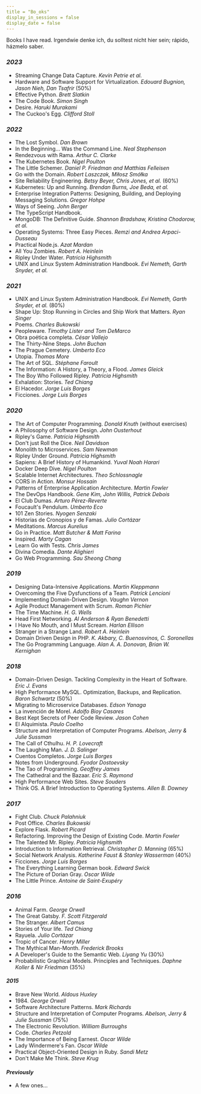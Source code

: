 ```yaml
---
title = "Bo_oks"
display_in_sessions = false
display_date = false
---
```


Books I have read. Irgendwie denke ich, du solltest nicht hier sein; rápido, házmelo saber.

### *2023*

- Streaming Change Data Capture. *Kevin Petrie et al.*
- Hardware and Software Support for Virtualization. *Edouard Bugnion, Jason Nieh, Dan Tsafrir* (50%)
- Effective Python. *Brett Slatkin*
- The Code Book. *Simon Singh*
- Desire. *Haruki Murakami*
- The Cuckoo's Egg. *Clifford Stoll*

### *2022*

- The Lost Symbol. *Dan Brown*
- In the Beginning... Was the Command Line. *Neal Stephenson*
- Rendezvous with Rama. *Arthur C. Clarke*
- The Kubernetes Book. *Nigel Poulton*
- The Little Schemer. *Daniel P. Friedman and Matthias Felleisen*
- Go with the Domain. *Robert Laszczak, Miłosz Smółka*
- Site Reliability Engineering. *Betsy Beyer, Chris Jones, et al.* (60%)
- Kubernetes: Up and Running. *Brendan Burns, Joe Beda, et al.*
- Enterprise Integration Patterns: Designing, Building, and Deploying Messaging Solutions. *Gregor Hohpe*
- Ways of Seeing. *John Berger*
- The TypeScript Handbook.
- MongoDB: The Definitive Guide. *Shannon Bradshaw, Kristina Chodorow, et al.*
- Operating Systems: Three Easy Pieces. *Remzi and Andrea Arpaci-Dusseau*
- Practical Node.js. *Azat Mardan*
- All You Zombies. *Robert A. Heinlein*
- Ripley Under Water. *Patricia Highsmith*
- UNIX and Linux System Administration Handbook. *Evi Nemeth, Garth Snyder, et al.*

### *2021*

- UNIX and Linux System Administration Handbook. *Evi Nemeth, Garth Snyder, et al.* (80%)
- Shape Up: Stop Running in Circles and Ship Work that Matters. *Ryan Singer*
- Poems. *Charles Bukowski*
- Peopleware. *Timothy Lister and Tom DeMarco*
- Obra poética completa. *César Vallejo*
- The Thirty-Nine Steps. *John Buchan*
- The Prague Cemetery. *Umberto Eco*
- Utopia. *Thomas More*
- The Art of SQL. *Stéphane Faroult*
- The Information: A History, a Theory, a Flood. *James Gleick*
- The Boy Who Followed Ripley. *Patricia Highsmith*
- Exhalation: Stories. *Ted Chiang*
- El Hacedor. *Jorge Luis Borges*
- Ficciones. *Jorge Luis Borges*

### *2020*

- The Art of Computer Programming. *Donald Knuth* (without exercises)
- A Philosophy of Software Design. *John Ousterhout*
- Ripley's Game. *Patricia Highsmith*
- Don't just Roll the Dice. *Neil Davidson*
- Monolith to Microservices. *Sam Newman*
- Ripley Under Ground. *Patricia Highsmith*
- Sapiens: A Brief History of Humankind. *Yuval Noah Harari*
- Docker Deep Dive. *Nigel Poulton*
- Scalable Internet Architectures. *Theo Schlossnagle*
- CORS in Action. *Monsur Hossain*
- Patterns of Enterprise Application Architecture. *Martin Fowler*
- The DevOps Handbook. *Gene Kim, John Willis, Patrick Debois*
- El Club Dumas. *Arturo Pérez-Reverte*
- Foucault's Pendulum. *Umberto Eco*
- 101 Zen Stories. *Nyogen Senzaki*
- Historias de Cronopios y de Famas. *Julio Cortázar*
- Meditations. *Marcus Aurelius*
- Go in Practice. *Matt Butcher & Matt Farina*
- Inspired. *Marty Cagan*
- Learn Go with Tests. *Chris James*
- Divina Comedia. *Dante Alighieri*
- Go Web Programming. *Sau Sheong Chang*

### *2019*

- Designing Data-Intensive Applications. *Martin Kleppmann*
- Overcoming the Five Dysfunctions of a Team. *Patrick Lencioni*
- Implementing Domain-Driven Design. *Vaughn Vernon*
- Agile Product Management with Scrum. *Roman Pichler*
- The Time Machine. *H. G. Wells*
- Head First Networking. *Al Anderson & Ryan Benedetti*
- I Have No Mouth, and I Must Scream. *Harlan Ellison*
- Stranger in a Strange Land. *Robert A. Heinlein*
- Domain Driven Design in PHP. *K. Akbary, C. Buenosvinos, C. Soronellas*
- The Go Programming Language. *Alan A. A. Donovan, Brian W. Kernighan*

### *2018*

- Domain-Driven Design. Tackling Complexity in the Heart of Software. *Eric J. Evans*
- High Performance MySQL. Optimization, Backups, and Replication. *Baron Schwartz* (50%)
- Migrating to Microservice Databases. *Edson Yanaga*
- La invención de Morel. *Adolfo Bioy Casares*
- Best Kept Secrets of Peer Code Review. *Jason Cohen*
- El Alquimista. *Paulo Coelho*
- Structure and Interpretation of Computer Programs. *Abelson, Jerry & Julie Sussman*
- The Call of Cthulhu. *H. P. Lovecraft*
- The Laughing Man. *J. D. Salinger*
- Cuentos Completos. *Jorge Luis Borges*
- Notes from Underground. *Fyodor Dostoevsky*
- The Tao of Programming. *Geoffrey James*
- The Cathedral and the Bazaar. *Eric S. Raymond*
- High Performance Web Sites. *Steve Souders*
- Think OS. A Brief Introduction to Operating Systems. *Allen B. Downey*

### *2017*

- Fight Club. *Chuck Palahniuk*
- Post Office. *Charles Bukowski*
- Explore Flask. *Robert Picard*
- Refactoring. Improving the Design of Existing Code. *Martin Fowler*
- The Talented Mr. Ripley. *Patricia Highsmith*
- Introduction to Information Retrieval. *Christopher D. Manning* (65%)
- Social Network Analysis. *Katherine Faust & Stanley Wasserman* (40%)
- Ficciones. *Jorge Luis Borges*
- The Everything Learning German book. *Edward Swick*
- The Picture of Dorian Gray. *Oscar Wilde*
- The Little Prince. *Antoine de Saint-Exupéry*

### *2016*

- Animal Farm. *George Orwell*
- The Great Gatsby. *F. Scott Fitzgerald*
- The Stranger. *Albert Camus*
- Stories of Your life. *Ted Chiang*
- Rayuela. *Julio Cortázar*
- Tropic of Cancer. *Henry Miller*
- The Mythical Man-Month. *Frederick Brooks*
- A Developer's Guide to the Semantic Web. *Liyang Yu* (30%)
- Probabilistic Graphical Models. Principles and Techniques. *Daphne Koller & Nir Friedman* (35%)

#### *2015*

- Brave New World. *Aldous Huxley*
- 1984\. *George Orwell*
- Software Architecture Patterns. *Mark Richards*
- Structure and Interpretation of Computer Programs. *Abelson, Jerry & Julie Sussman* (75%)
- The Electronic Revolution. *William Burroughs*
- Code. *Charles Petzold*
- The Importance of Being Earnest. *Oscar Wilde*
- Lady Windermere's Fan. *Oscar Wilde*
- Practical Object-Oriented Design in Ruby. *Sandi Metz*
- Don't Make Me Think. *Steve Krug*

#### *Previously*

- A few ones...
